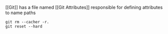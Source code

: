 [[Git]] has a file named [[Git Attributes]] responsible for defining attributes to name paths

```shell
git rm --cacher -r.
git reset --hard
```
